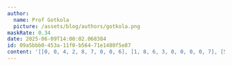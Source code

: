 ```yaml
---
author:
  name: Prof Gotkola
  picture: /assets/blog/authors/gotkola.png
maskRate: 0.34
date: 2025-06-09T14:00:02.068384
id: 09a5bbb0-453a-11f0-b564-71e1480f5e87
content: '[[0, 0, 4, 2, 8, 7, 0, 0, 6], [1, 8, 6, 3, 0, 0, 0, 0, 7], [5, 2, 7, 0, 9, 1, 3, 8, 4], [8, 0, 0, 0, 4, 0, 9, 2, 0], [4, 6, 9, 0, 3, 2, 0, 0, 8], [0, 0, 5, 0, 7, 8, 0, 0, 0], [6, 0, 8, 7, 2, 3, 4, 1, 9], [7, 0, 2, 4, 1, 9, 0, 6, 0], [9, 4, 1, 8, 6, 5, 7, 3, 2]]'
---
```

